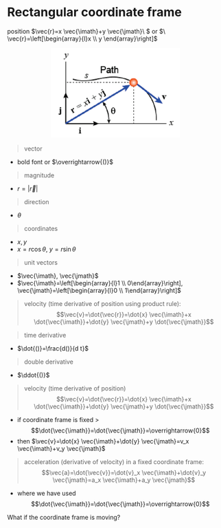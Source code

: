 &emsp;
# Rectangular coordinate frame

position $\vec{r}=x \vec{\imath}+y \vec{\jmath}\ $  or  $\ \vec{r}=\left[\begin{array}{l}x \\ y \end{array}\right]$

<div align=center>
    <img src="imgs/1-2.png" width=300>
</div>


>vector
- bold font or $\overrightarrow{()}$

>magnitude
- $r=|\vec{r}|$

>direction
- $\theta$

>coordinates
- $x, y$
- $x=r \cos \theta,\ y=r \sin \theta$

>unit vectors
- $\vec{\imath}, \vec{\jmath}$
- $\vec{\imath}=\left[\begin{array}{l}1 \\ 0\end{array}\right], \vec{\jmath}=\left[\begin{array}{l}0 \\ 1\end{array}\right]$

>velocity (time derivative of position using product rule):
$$\vec{v}=\dot{\vec{r}}=\dot{x} \vec{\imath}+x \dot{\vec{\imath}}+\dot{y} \vec{\jmath}+y \dot{\vec{\jmath}}$$

>time derivative
- $\dot{()}=\frac{d()}{d t}$

>double derivative
-  $\ddot{()}$
>velocity (time derivative of position)
$$\vec{v}=\dot{\vec{r}}=\dot{x} \vec{\imath}+x \dot{\vec{\imath}}+\dot{y} \vec{\jmath}+y \dot{\vec{\jmath}}$$
- if coordinate frame is fixed >
    $$\dot{\vec{\imath}}=\dot{\vec{\jmath}}=\overrightarrow{0}$$
- then $\vec{v}=\dot{x} \vec{\imath}+\dot{y} \vec{\jmath}=v_x \vec{\imath}+v_y \vec{\jmath}$
    
>acceleration (derivative of velocity) in a fixed coordinate frame:
$$\vec{a}=\dot{\vec{v}}=\dot{v}_x \vec{\imath}+\dot{v}_y \vec{\jmath}=a_x \vec{\imath}+a_y \vec{\jmath}$$
- where we have used
    $$\dot{\vec{\imath}}=\dot{\vec{\jmath}}=\overrightarrow{0}$$


What if the coordinate frame is moving?



